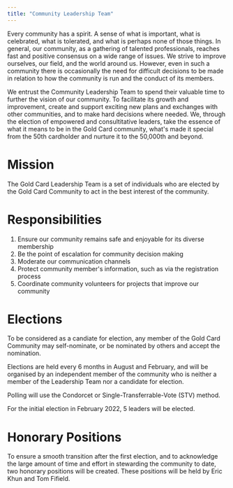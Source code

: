 ```yaml
---
title: "Community Leadership Team"
---
```


Every community has a spirit. A sense of what is important, what is celebrated,
what is tolerated, and what is perhaps none of those things. In general, our community,
as a gathering of talented professionals, reaches fast and positive consensus on
a wide range of issues. We strive to improve ourselves, our field, and the world
around us. However, even in such a community there is occasionally the need for
difficult decisions to be made in relation to how the community is run and the 
conduct of its members.

We entrust the Community Leadership Team to spend their valuable time to further
the vision of our community. To facilitate its growth and improvement, create and support
exciting new plans and exchanges with other communities, and to make hard decisions
where needed. We, through the election of empowered and consultitative leaders,
take the essence of what it means to be in the Gold Card community, what's made it special
from the 50th cardholder and nurture it to the 50,000th and beyond.

# Mission
The Gold Card Leadership Team is a set of individuals who are
elected by the Gold Card Community to act in the best interest of the community.

# Responsibilities
1. Ensure our community remains safe and enjoyable for its diverse membership
1. Be the point of escalation for community decision making
1. Moderate our communication channels
1. Protect community member's information, such as via the registration process
1. Coordinate community volunteers for projects that improve our community

# Elections
To be considered as a candiate for election, any member of the Gold Card
 Community may self-nominate, or be nominated by others and accept the nomination.

Elections are held every 6 months in August and February, and will be
organised by an independent member of the community who is neither a member of the
Leadership Team nor a candidate for election.

Polling will use the Condorcet or Single-Transferrable-Vote (STV) method.

For the initial election in February 2022, 5 leaders will be elected.

# Honorary Positions
To ensure a smooth transition after the first election, and to acknowledge
the large amount of time and effort in stewarding the community to date, two honorary
positions will be created. These positions will be held by Eric Khun and Tom Fifield.
